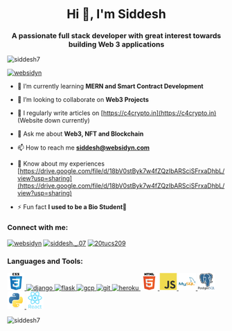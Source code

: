 <h1 align="center">Hi 👋, I'm Siddesh</h1>
<h3 align="center">A passionate full stack developer with great interest towards building Web 3 applications</h3>

<p align="left"> <img src="https://komarev.com/ghpvc/?username=siddesh7&label=Profile%20views&color=0e75b6&style=flat" alt="siddesh7" /> </p>

<p align="left"> <a href="https://twitter.com/websidyn" target="blank"><img src="https://img.shields.io/twitter/follow/websidyn?logo=twitter&style=for-the-badge" alt="websidyn" /></a> </p>

- 🌱 I’m currently learning **MERN and Smart Contract Development**

- 👯 I’m looking to collaborate on **Web3 Projects**

- 📝 I regularly write articles on [https://c4crypto.in](https://c4crypto.in) (Website down currently)

- 💬 Ask me about **Web3, NFT and Blockchain**

- 📫 How to reach me **siddesh@websidyn.com**

- 📄 Know about my experiences [https://drive.google.com/file/d/18bV0stByk7w4fZQzIbARSciSFrxaDhbL/view?usp=sharing](https://drive.google.com/file/d/18bV0stByk7w4fZQzIbARSciSFrxaDhbL/view?usp=sharing)

- ⚡ Fun fact **I used to be a Bio Student🤣**

<h3 align="left">Connect with me:</h3>
<p align="left">
<a href="https://twitter.com/websidyn" target="blank"><img align="center" src="https://raw.githubusercontent.com/rahuldkjain/github-profile-readme-generator/master/src/images/icons/Social/twitter.svg" alt="websidyn" height="30" width="40" /></a>
<a href="https://instagram.com/siddesh._.07" target="blank"><img align="center" src="https://raw.githubusercontent.com/rahuldkjain/github-profile-readme-generator/master/src/images/icons/Social/instagram.svg" alt="siddesh._.07" height="30" width="40" /></a>
<a href="https://www.leetcode.com/20tucs209" target="blank"><img align="center" src="https://raw.githubusercontent.com/rahuldkjain/github-profile-readme-generator/master/src/images/icons/Social/leet-code.svg" alt="20tucs209" height="30" width="40" /></a>
</p>

<h3 align="left">Languages and Tools:</h3>
<p align="left"> <a href="https://www.w3schools.com/css/" target="_blank" rel="noreferrer"> <img src="https://raw.githubusercontent.com/devicons/devicon/master/icons/css3/css3-original-wordmark.svg" alt="css3" width="40" height="40"/> </a> <a href="https://www.djangoproject.com/" target="_blank" rel="noreferrer"> <img src="https://cdn.worldvectorlogo.com/logos/django.svg" alt="django" width="40" height="40"/> </a> <a href="https://flask.palletsprojects.com/" target="_blank" rel="noreferrer"> <img src="https://www.vectorlogo.zone/logos/pocoo_flask/pocoo_flask-icon.svg" alt="flask" width="40" height="40"/> </a> <a href="https://cloud.google.com" target="_blank" rel="noreferrer"> <img src="https://www.vectorlogo.zone/logos/google_cloud/google_cloud-icon.svg" alt="gcp" width="40" height="40"/> </a> <a href="https://git-scm.com/" target="_blank" rel="noreferrer"> <img src="https://www.vectorlogo.zone/logos/git-scm/git-scm-icon.svg" alt="git" width="40" height="40"/> </a> <a href="https://heroku.com" target="_blank" rel="noreferrer"> <img src="https://www.vectorlogo.zone/logos/heroku/heroku-icon.svg" alt="heroku" width="40" height="40"/> </a> <a href="https://www.w3.org/html/" target="_blank" rel="noreferrer"> <img src="https://raw.githubusercontent.com/devicons/devicon/master/icons/html5/html5-original-wordmark.svg" alt="html5" width="40" height="40"/> </a> <a href="https://developer.mozilla.org/en-US/docs/Web/JavaScript" target="_blank" rel="noreferrer"> <img src="https://raw.githubusercontent.com/devicons/devicon/master/icons/javascript/javascript-original.svg" alt="javascript" width="40" height="40"/> </a> <a href="https://www.mysql.com/" target="_blank" rel="noreferrer"> <img src="https://raw.githubusercontent.com/devicons/devicon/master/icons/mysql/mysql-original-wordmark.svg" alt="mysql" width="40" height="40"/> </a> <a href="https://www.postgresql.org" target="_blank" rel="noreferrer"> <img src="https://raw.githubusercontent.com/devicons/devicon/master/icons/postgresql/postgresql-original-wordmark.svg" alt="postgresql" width="40" height="40"/> </a> <a href="https://www.python.org" target="_blank" rel="noreferrer"> <img src="https://raw.githubusercontent.com/devicons/devicon/master/icons/python/python-original.svg" alt="python" width="40" height="40"/> </a> <a href="https://reactjs.org/" target="_blank" rel="noreferrer"> <img src="https://raw.githubusercontent.com/devicons/devicon/master/icons/react/react-original-wordmark.svg" alt="react" width="40" height="40"/> </a> </p>

<p><img align="center" src="https://github-readme-stats.vercel.app/api/top-langs?username=siddesh7&show_icons=true&locale=en&layout=compact" alt="siddesh7" /></p>
